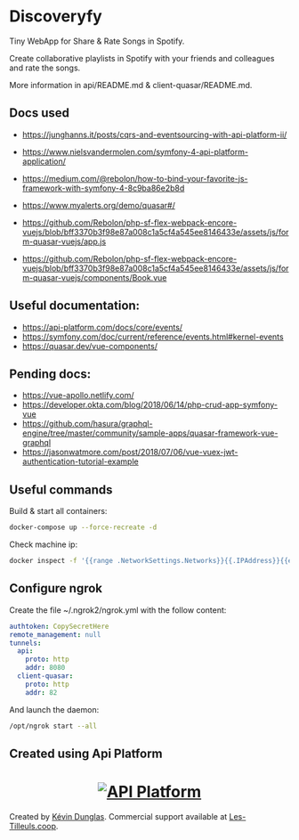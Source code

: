 # Discoveryfy

Tiny WebApp for Share & Rate Songs in Spotify.

Create collaborative playlists in Spotify with your friends and colleagues and rate the songs.

More information in api/README.md & client-quasar/README.md.

Docs used
-------
* https://junghanns.it/posts/cqrs-and-eventsourcing-with-api-platform-ii/
* https://www.nielsvandermolen.com/symfony-4-api-platform-application/

* https://medium.com/@rebolon/how-to-bind-your-favorite-js-framework-with-symfony-4-8c9ba86e2b8d
* https://www.myalerts.org/demo/quasar#/
* https://github.com/Rebolon/php-sf-flex-webpack-encore-vuejs/blob/bff3370b3f98e87a008c1a5cf4a545ee8146433e/assets/js/form-quasar-vuejs/app.js
* https://github.com/Rebolon/php-sf-flex-webpack-encore-vuejs/blob/bff3370b3f98e87a008c1a5cf4a545ee8146433e/assets/js/form-quasar-vuejs/components/Book.vue

Useful documentation:
-------
* https://api-platform.com/docs/core/events/
* https://symfony.com/doc/current/reference/events.html#kernel-events
* https://quasar.dev/vue-components/

Pending docs:
-------
* https://vue-apollo.netlify.com/
* https://developer.okta.com/blog/2018/06/14/php-crud-app-symfony-vue
* https://github.com/hasura/graphql-engine/tree/master/community/sample-apps/quasar-framework-vue-graphql
* https://jasonwatmore.com/post/2018/07/06/vue-vuex-jwt-authentication-tutorial-example


Useful commands
-------
Build &  start all containers:
```bash
docker-compose up --force-recreate -d
```

Check machine ip:
```bash
docker inspect -f '{{range .NetworkSettings.Networks}}{{.IPAddress}}{{end}}' spotifydailylist_client-quasar_1
```

Configure ngrok
-------
Create the file ~/.ngrok2/ngrok.yml with the follow content:
```yaml
authtoken: CopySecretHere
remote_management: null
tunnels:
  api:
    proto: http
    addr: 8080
  client-quasar:
    proto: http
    addr: 82
```
And launch the daemon:
```bash
/opt/ngrok start --all
```


Created using Api Platform
-------
<h1 align="center"><a href="https://api-platform.com"><img src="https://api-platform.com/logo-250x250.png" alt="API Platform"></a></h1>

Created by [Kévin Dunglas](https://dunglas.fr). Commercial support available at [Les-Tilleuls.coop](https://les-tilleuls.coop).
